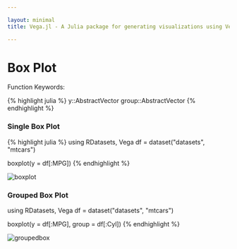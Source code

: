 ```yaml
---

layout: minimal
title: Vega.jl - A Julia package for generating visualizations using Vega

---
```


# Box Plot

Function Keywords:

{% highlight julia %}
y::AbstractVector
group::AbstractVector
{% endhighlight %}

### Single Box Plot
{% highlight julia %}
using RDatasets, Vega
df = dataset("datasets", "mtcars")

boxplot(y = df[:MPG])
{% endhighlight %}

<img src ="http://johnmyleswhite.github.io/Vega.jl/images/boxplot.png" alt = "boxplot" >

### Grouped Box Plot
using RDatasets, Vega
df = dataset("datasets", "mtcars")

boxplot(y = df[:MPG], group = df[:Cyl])
{% endhighlight %}

<img src ="http://johnmyleswhite.github.io/Vega.jl/images/groupedbox.png" alt = "groupedbox" >